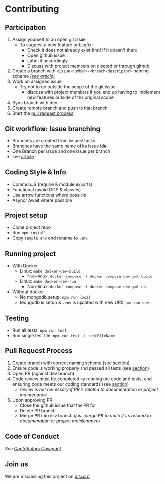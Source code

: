 # Contributing

## Participation

1. Assign yourself to an open git issue
    * To suggest a new feature or bugfix:
      * Check it does not already exist first! If it doesn't then:
      * Open github issue
      * Label it accordingly
      * Discuss with project members on discord or through github
2. Create a branch with `<issue-number>-<branch-descriptor>` naming scheme [ *(see article)*](https://deepsource.io/blog/git-branch-naming-conventions/)
3. Work on assigned issue
    * Try not to go outside the scope of the git issue
      * discuss with project members if you end up having to implement new features outside of the original scope
4. Sync branch with dev
5. Create remote branch and push to that branch
6. Start the [pull request process](#pull-request=process)

## Git workflow: Issue branching

* Branches are created from issues/ tasks
* Branches have the same name of its issue id#
* One Branch per issue and one issue per branch
* see [article](https://medium.com/flexisaf/git-workflow-for-your-project-3d9dbdc5f8e2)

## Coding Style & Info

* CommonJS (require & module.exports)
* Functional (avoid OOP & classes)
* Use arrow functions where possible
* Async/ Await where possible

## Project setup

* Clone project repo
* Run `npm install`
* Copy `sample.env` and rename to `.env`

## Running project

* With Docker
  * Linux: `make docker-dev-build`
    * Non-linux: `docker-compose -f docker-compose-dev.yml build`
  * Linux: `make docker-dev-run`
    * Non-linux: `docker-compose -f docker-compose-dev.yml up`
* Without docker
  * No mongodb setup: `npm run local`
  * Mongodb is setup & `.env` is updated with new URI: `npm run dev`

## Testing

* Run all tests: `npm run test`
* Run single test file: `npm run test -i testFileName`

## Pull Request Process

1. Create branch with correct naming scheme (see [section](#how-to-participate))
2. Ensure code is working properly and passed all tests (see [section](#testing))
3. Open PR (against dev branch)
4. Code review must be completed by running the code and tests, and ensuring code meets our coding standards (see [section](#coding-style))
    * *review is not necessary if PR is related to documentation or project maintenance*
5. Upon approving PR:
    * Close the github issue that the PR for
    * Delete PR branch
    * Merge PR into `dev` branch (*just merge PR to main if its related to documenation or project maintenance*)

## Code of Conduct

*See [Contributors Covenant](https://www.contributor-covenant.org/version/2/0/code_of_conduct/code_of_conduct.txt)*

## Join us

We are discussing this project on [discord](https://discord.gg/R26trBfT2P)